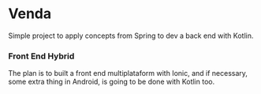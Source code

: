 # Venda
Simple project to apply concepts from Spring to dev a back end with Kotlin.

### Front End Hybrid
The plan is to built a front end multiplataform with Ionic, and if necessary, some extra thing in Android, is going to be done with Kotlin too.
